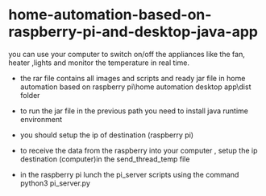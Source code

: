 # home-automation-based-on-raspberry-pi-and-desktop-java-app
you can use your computer to switch on/off the appliances like the fan, heater ,lights and  monitor the temperature in real time. 
- the rar file contains all images and scripts and ready jar file in home automation based on raspberry pi\home automation desktop app\dist folder
- to run the jar file in the previous path you need to install java runtime environment
- you should setup the ip of destination (raspberry pi)

- to receive the data from the raspberry into your computer , setup the ip destination (computer)in the send_thread_temp file

- in the raspberry  pi lunch the pi_server scripts using the command python3 pi_server.py

